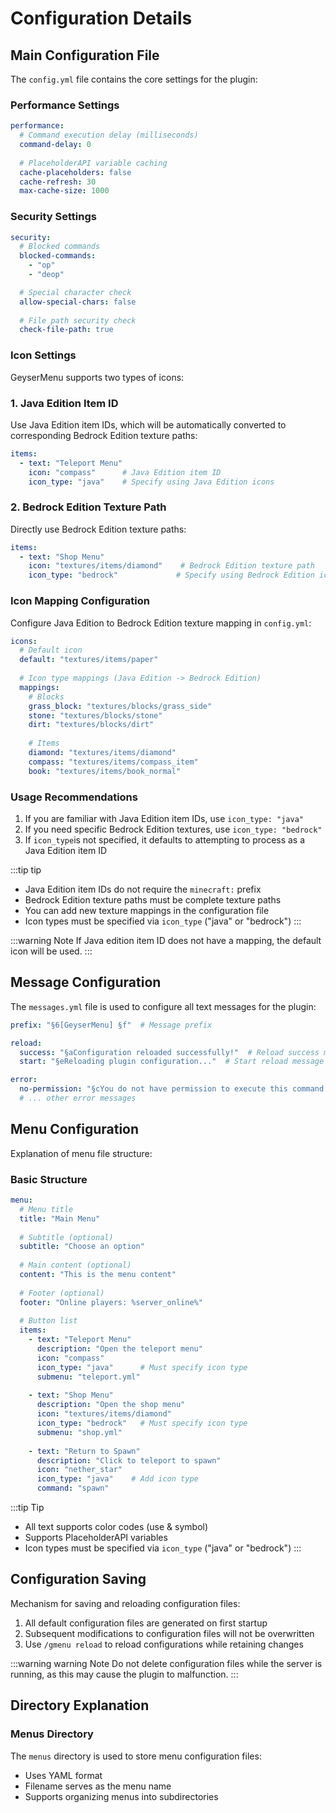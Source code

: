 # Configuration Details

## Main Configuration File

The `config.yml` file contains the core settings for the plugin:

### Performance Settings

```yaml
performance:
  # Command execution delay (milliseconds)
  command-delay: 0
  
  # PlaceholderAPI variable caching
  cache-placeholders: false
  cache-refresh: 30
  max-cache-size: 1000
```

### Security Settings

```yaml
security:
  # Blocked commands
  blocked-commands:
    - "op"
    - "deop"

  # Special character check
  allow-special-chars: false
  
  # File path security check
  check-file-path: true
```
### Icon Settings

GeyserMenu supports two types of icons:

### 1. Java Edition Item ID
Use Java Edition item IDs, which will be automatically converted to corresponding Bedrock Edition texture paths:

```yaml
items:
  - text: "Teleport Menu"
    icon: "compass"      # Java Edition item ID
    icon_type: "java"    # Specify using Java Edition icons
```

### 2. Bedrock Edition Texture Path
Directly use Bedrock Edition texture paths:

```yaml
items:
  - text: "Shop Menu"
    icon: "textures/items/diamond"    # Bedrock Edition texture path
    icon_type: "bedrock"             # Specify using Bedrock Edition icons
```

### Icon Mapping Configuration

Configure Java Edition to Bedrock Edition texture mapping in `config.yml`:

```yaml
icons:
  # Default icon
  default: "textures/items/paper"
  
  # Icon type mappings (Java Edition -> Bedrock Edition)
  mappings:
    # Blocks
    grass_block: "textures/blocks/grass_side"
    stone: "textures/blocks/stone"
    dirt: "textures/blocks/dirt"
    
    # Items
    diamond: "textures/items/diamond"
    compass: "textures/items/compass_item"
    book: "textures/items/book_normal"
```

### Usage Recommendations

1. If you are familiar with Java Edition item IDs, use `icon_type: "java"`
2. If you need specific Bedrock Edition textures, use `icon_type: "bedrock"`
3. If `icon_type`is not specified, it defaults to attempting to process as a Java Edition item ID

:::tip tip
- Java Edition item IDs do not require the `minecraft:` prefix
- Bedrock Edition texture paths must be complete texture paths
- You can add new texture mappings in the configuration file
- Icon types must be specified via `icon_type` ("java" or "bedrock")
:::

:::warning Note
If Java edition item ID does not have a mapping, the default icon will be used.
:::

## Message Configuration

The `messages.yml`  file is used to configure all text messages for the plugin:

```yaml
prefix: "§6[GeyserMenu] §f"  # Message prefix

reload:
  success: "§aConfiguration reloaded successfully!"  # Reload success message
  start: "§eReloading plugin configuration..."  # Start reload message

error:
  no-permission: "§cYou do not have permission to execute this command!"  # Permission denied message
  # ... other error messages
```

## Menu Configuration

Explanation of menu file structure:

### Basic Structure

```yaml
menu:
  # Menu title
  title: "Main Menu"
  
  # Subtitle (optional)
  subtitle: "Choose an option"
  
  # Main content (optional)
  content: "This is the menu content"
  
  # Footer (optional)
  footer: "Online players: %server_online%"
  
  # Button list
  items:
    - text: "Teleport Menu"
      description: "Open the teleport menu"
      icon: "compass"
      icon_type: "java"      # Must specify icon type
      submenu: "teleport.yml"
    
    - text: "Shop Menu"
      description: "Open the shop menu"
      icon: "textures/items/diamond"
      icon_type: "bedrock"   # Must specify icon type
      submenu: "shop.yml"
    
    - text: "Return to Spawn"
      description: "Click to teleport to spawn"
      icon: "nether_star"
      icon_type: "java"    # Add icon type
      command: "spawn"
```

:::tip Tip
- All text supports color codes (use & symbol)
- Supports PlaceholderAPI variables
- Icon types must be specified via `icon_type` ("java" or "bedrock") 
:::

## Configuration Saving

Mechanism for saving and reloading configuration files:

1. All default configuration files are generated on first startup
2. Subsequent modifications to configuration files will not be overwritten
3. Use  `/gmenu reload` to reload configurations while retaining changes

:::warning warning
 Note Do not delete configuration files while the server is running, as this may cause the plugin to malfunction.
::: 

## Directory Explanation

### Menus Directory

The `menus` directory is used to store menu configuration files:
- Uses YAML format
- Filename serves as the menu name
- Supports organizing menus into subdirectories